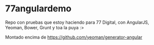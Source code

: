 77angulardemo
=============

Repo con pruebas que estoy haciendo para 77 Digital, con AngularJS, Yeoman, Bower, Grunt y toa la puya :>

Montado encima de https://github.com/yeoman/generator-angular